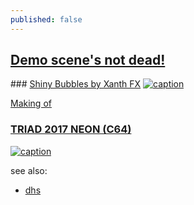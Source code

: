 ```yaml
---
published: false
---
```

## [Demo scene's not dead!](https://www.pouet.net/index.php)

### [Shiny Bubbles by Xanth FX](https://www.pouet.net/prod.php?which=14335)
[![caption](https://img.youtube.com/vi/pts_7HY77A0/0.jpg)](https://www.youtube.com/watch?v=pts_7HY77A0)

[Making of](http://www.atarimania.com/mags/pdf/st-log-magazine-issue-10.pdf)

### [TRIAD 2017 NEON (C64)]()
[![caption](https://img.youtube.com/vi/ZazU4H2OZFg/0.jpg)](https://www.youtube.com/watch?v=ZazU4H2OZFg)


see also:
- [dhs](http://dhs.nu/video.php?list=yes)

